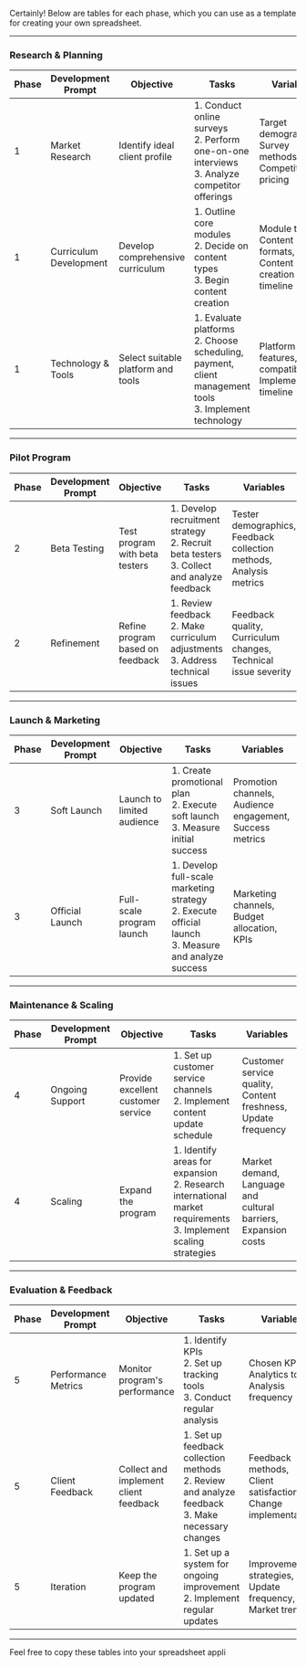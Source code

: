 Certainly! Below are tables for each phase, which you can use as a template for creating your own spreadsheet.

---

### Research & Planning

|Phase|Development Prompt|Objective|Tasks|Variables|
|---|---|---|---|---|
|1|Market Research|Identify ideal client profile|1. Conduct online surveys<br>2. Perform one-on-one interviews<br>3. Analyze competitor offerings|Target demographics, Survey methods, Competitor pricing|
|1|Curriculum Development|Develop comprehensive curriculum|1. Outline core modules<br>2. Decide on content types<br>3. Begin content creation|Module topics, Content formats, Content creation timeline|
|1|Technology & Tools|Select suitable platform and tools|1. Evaluate platforms<br>2. Choose scheduling, payment, client management tools<br>3. Implement technology|Platform features, Tool compatibility, Implementation timeline|

---

### Pilot Program

|Phase|Development Prompt|Objective|Tasks|Variables|
|---|---|---|---|---|
|2|Beta Testing|Test program with beta testers|1. Develop recruitment strategy<br>2. Recruit beta testers<br>3. Collect and analyze feedback|Tester demographics, Feedback collection methods, Analysis metrics|
|2|Refinement|Refine program based on feedback|1. Review feedback<br>2. Make curriculum adjustments<br>3. Address technical issues|Feedback quality, Curriculum changes, Technical issue severity|

---

### Launch & Marketing

|Phase|Development Prompt|Objective|Tasks|Variables|
|---|---|---|---|---|
|3|Soft Launch|Launch to limited audience|1. Create promotional plan<br>2. Execute soft launch<br>3. Measure initial success|Promotion channels, Audience engagement, Success metrics|
|3|Official Launch|Full-scale program launch|1. Develop full-scale marketing strategy<br>2. Execute official launch<br>3. Measure and analyze success|Marketing channels, Budget allocation, KPIs|

---

### Maintenance & Scaling

|Phase|Development Prompt|Objective|Tasks|Variables|
|---|---|---|---|---|
|4|Ongoing Support|Provide excellent customer service|1. Set up customer service channels<br>2. Implement content update schedule|Customer service quality, Content freshness, Update frequency|
|4|Scaling|Expand the program|1. Identify areas for expansion<br>2. Research international market requirements<br>3. Implement scaling strategies|Market demand, Language and cultural barriers, Expansion costs|

---

### Evaluation & Feedback

|Phase|Development Prompt|Objective|Tasks|Variables|
|---|---|---|---|---|
|5|Performance Metrics|Monitor program's performance|1. Identify KPIs<br>2. Set up tracking tools<br>3. Conduct regular analysis|Chosen KPIs, Analytics tools, Analysis frequency|
|5|Client Feedback|Collect and implement client feedback|1. Set up feedback collection methods<br>2. Review and analyze feedback<br>3. Make necessary changes|Feedback methods, Client satisfaction, Change implementation|
|5|Iteration|Keep the program updated|1. Set up a system for ongoing improvement<br>2. Implement regular updates|Improvement strategies, Update frequency, Market trends|

---

Feel free to copy these tables into your spreadsheet appli